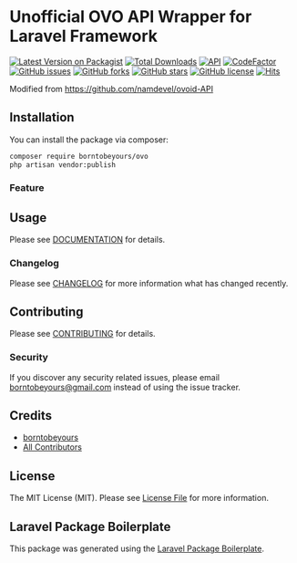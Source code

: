 # Unofficial OVO API Wrapper for Laravel Framework
[![Latest Version on Packagist](https://img.shields.io/packagist/v/borntobeyours/ovo.svg?style=flat-square)](https://packagist.org/packages/borntobeyours/ovo)
[![Total Downloads](https://img.shields.io/packagist/dt/borntobeyours/ovo.svg?style=flat-square)](https://packagist.org/packages/borntobeyours/ovo)
[![API](https://img.shields.io/badge/OVO%20API-March%2004%2C%202022-36ade1.svg)](https://www.ovo.id/features)
[![CodeFactor](https://www.codefactor.io/repository/github/borntobeyours/ovo/badge)](https://www.codefactor.io/repository/github/borntobeyours/ovo)
[![GitHub issues](https://img.shields.io/github/issues/borntobeyours/ovo)](https://github.com/borntobeyours/ovo/issues)
[![GitHub forks](https://img.shields.io/github/forks/borntobeyours/ovo)](https://github.com/borntobeyours/ovo/network)
[![GitHub stars](https://img.shields.io/github/stars/borntobeyours/ovo)](https://github.com/borntobeyours/ovo/stargazers)
[![GitHub license](https://img.shields.io/github/license/borntobeyours/ovo)](https://github.com/borntobeyours/ovo/blob/master/LICENSE)
[![Hits](https://hits.seeyoufarm.com/api/count/incr/badge.svg?url=https%3A%2F%2Fgithub.com%2Fborntobeyours%2Fovo&count_bg=%2379C83D&title_bg=%23555555&icon=&icon_color=%23E7E7E7&title=hits&edge_flat=false)](https://hits.seeyoufarm.com)

Modified from https://github.com/namdevel/ovoid-API

## Installation

You can install the package via composer:

```bash
composer require borntobeyours/ovo
php artisan vendor:publish
```

### Feature


## Usage
Please see [DOCUMENTATION](DOCS.md) for details.

### Changelog

Please see [CHANGELOG](CHANGELOG.md) for more information what has changed recently.

## Contributing

Please see [CONTRIBUTING](CONTRIBUTING.md) for details.

### Security

If you discover any security related issues, please email borntobeyours@gmail.com instead of using the issue tracker.

## Credits

-   [borntobeyours](https://github.com/borntobeyours)
-   [All Contributors](../../contributors)

## License

The MIT License (MIT). Please see [License File](LICENSE.md) for more information.

## Laravel Package Boilerplate

This package was generated using the [Laravel Package Boilerplate](https://laravelpackageboilerplate.com).
